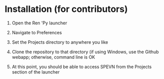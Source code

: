 # Installation (for contributors)

1) Open the Ren 'Py launcher

2) Navigate to Preferences

3) Set the Projects directory to anywhere you like

4) Clone the repository to that directory (if using Windows, use the Github webapp; otherwise, command line is OK

5) At this point, you should be able to access SPEVN from the Projects section of the launcher
